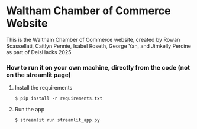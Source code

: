 # Waltham Chamber of Commerce Website

This is the Waltham Chamber of Commerce website, created by Rowan Scassellati, Caitlyn Pennie, Isabel Roseth, George Yan, and Jimkelly Percine as part of DeisHacks 2025

### How to run it on your own machine, directly from the code (not on the streamlit page)

1. Install the requirements

   ```
   $ pip install -r requirements.txt
   ```

2. Run the app

   ```
   $ streamlit run streamlit_app.py
   ```
